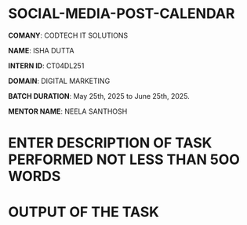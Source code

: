 # SOCIAL-MEDIA-POST-CALENDAR

**COMANY**: CODTECH IT SOLUTIONS

**NAME**: ISHA DUTTA

**INTERN ID**: CT04DL251

**DOMAIN**: DIGITAL MARKETING 

**BATCH DURATION**: May 25th, 2025 to June 25th, 2025.

**MENTOR NAME**: NEELA SANTHOSH 

# ENTER DESCRIPTION OF TASK PERFORMED NOT LESS THAN 5OO WORDS 


# OUTPUT OF THE TASK
